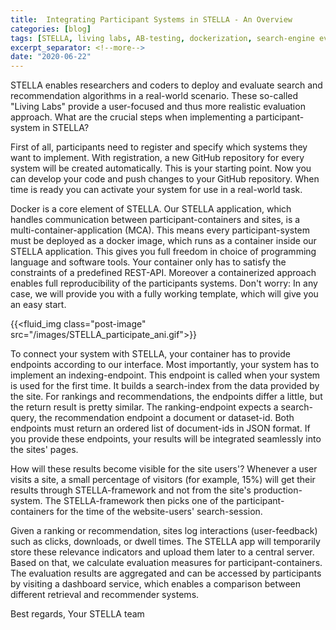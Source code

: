 ```yaml
---
title:  Integrating Participant Systems in STELLA - An Overview
categories: [blog]
tags: [STELLA, living labs, AB-testing, dockerization, search-engine evaluation, live evaluation, docker infrastructure]
excerpt_separator: <!--more-->
date: "2020-06-22"
---
```

<p>
STELLA enables researchers and coders to deploy and evaluate search and recommendation algorithms in a real-world scenario. These so-called "Living Labs" provide a user-focused and thus more realistic evaluation approach.
What are the crucial steps when implementing a participant-system in STELLA?

<!--more-->
First of all, participants need to register and specify which systems they want to implement. With registration, a new GitHub repository for every system will be created automatically. This is your starting point. Now you can develop your code and push changes to your GitHub repository. When time is ready you can activate your system for use in a real-world task.

Docker is a core element of STELLA. Our STELLA application, which handles communication between participant-containers and sites, is a multi-container-application (MCA). This means every participant-system must be deployed as a docker image, which runs as a container inside our STELLA application. This gives you full freedom in choice of programming language and software tools. Your container only has to satisfy the constraints of a predefined REST-API. Moreover a containerized approach enables full reproducibility of the participants systems.
Don't worry: In any case, we will provide you with a fully working template, which will give you an easy start.

{{<fluid_img class="post-image" src="/images/STELLA_participate_ani.gif">}}

To connect your system with STELLA, your container has to provide endpoints according to our interface. Most importantly, your system has to implement an indexing-endpoint. This endpoint is called when your system is used for the first time. It builds a search-index from the data provided by the site. For rankings and recommendations, the endpoints differ a little, but the return result is pretty similar. The ranking-endpoint expects a search-query, the recommendation endpoint a document or dataset-id. Both endpoints must return an ordered list of document-ids in JSON format. If you provide these endpoints, your results will be integrated seamlessly into the sites' pages.

How will these results become visible for the site users'? Whenever a user visits a site, a small percentage of visitors (for example, 15%) will get their results through STELLA-framework and not from the site's production-system. The STELLA-framework then picks one of the participant-containers for the time of the website-users' search-session.

Given a ranking or recommendation, sites log interactions (user-feedback) such as clicks, downloads, or dwell times. The STELLA app will temporarily store these relevance indicators and upload them later to a central server. Based on that, we calculate evaluation measures for participant-containers. The evaluation results are aggregated and can be accessed by participants by visiting a dashboard service, which enables a comparison between different retrieval and recommender systems.

Best regards, Your STELLA team
</p>
